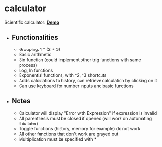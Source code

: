 # calculator
Scientific calculator: 
[**Demo**](https://umarbeknasimov.github.io/calculator/)

* ## Functionalities
    * Grouping: 1 * (2 + 3)
    * Basic arithmetic
    * Sin function (could implement other trig functions with same process)
    * Log, ln functions
    * Exponential functions, with ^2, ^3 shortcuts
    * Adds calculations to history, can retrieve calculation by clicking on it
    * Can use keyboard for number inputs and basic functions
			
* ## Notes
    * Calculator will display "Error with Expression" if expression is invalid
    * All parenthesis must be closed if opened (will work on automating this later)
    * Toggle functions (history, memory for example) do not work
    * All other functions that don't work are grayed out
    * Multiplication must be specified with *


